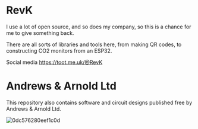 # RevK

I use a lot of open source, and so does my company, so this is a chance for me to give something back.

There are all sorts of libraries and tools here, from making QR codes, to constructing CO2 monitors from an ESP32.

Social media https://toot.me.uk/@RevK

# Andrews & Arnold Ltd

This repository also contains software and circuit designs published free by Andrews & Arnold Ltd.

![0dc576280eef1c0d](https://user-images.githubusercontent.com/996983/212053244-3f69c59e-5847-4ce7-8f30-9ef50ff6016b.jpeg)
